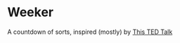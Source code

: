 # Weeker
A countdown of sorts, inspired (mostly) by [This TED Talk](https://www.youtube.com/watch?v=arj7oStGLkU)
